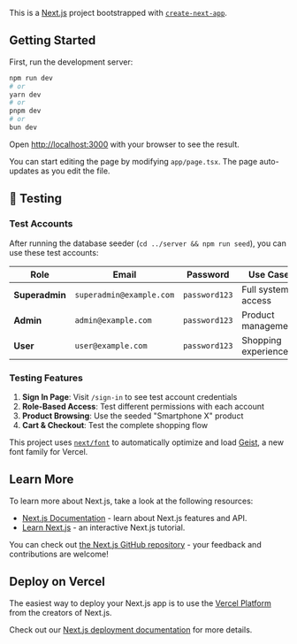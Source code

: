 This is a [Next.js](https://nextjs.org) project bootstrapped with [`create-next-app`](https://nextjs.org/docs/app/api-reference/cli/create-next-app).

## Getting Started

First, run the development server:

```bash
npm run dev
# or
yarn dev
# or
pnpm dev
# or
bun dev
```

Open [http://localhost:3000](http://localhost:3000) with your browser to see the result.

You can start editing the page by modifying `app/page.tsx`. The page auto-updates as you edit the file.

## 🧪 Testing

### **Test Accounts**

After running the database seeder (`cd ../server && npm run seed`), you can use these test accounts:

| Role           | Email                    | Password      | Use Case            |
| -------------- | ------------------------ | ------------- | ------------------- |
| **Superadmin** | `superadmin@example.com` | `password123` | Full system access  |
| **Admin**      | `admin@example.com`      | `password123` | Product management  |
| **User**       | `user@example.com`       | `password123` | Shopping experience |

### **Testing Features**

1. **Sign In Page**: Visit `/sign-in` to see test account credentials
2. **Role-Based Access**: Test different permissions with each account
3. **Product Browsing**: Use the seeded "Smartphone X" product
4. **Cart & Checkout**: Test the complete shopping flow

This project uses [`next/font`](https://nextjs.org/docs/app/building-your-application/optimizing/fonts) to automatically optimize and load [Geist](https://vercel.com/font), a new font family for Vercel.

## Learn More

To learn more about Next.js, take a look at the following resources:

- [Next.js Documentation](https://nextjs.org/docs) - learn about Next.js features and API.
- [Learn Next.js](https://nextjs.org/learn) - an interactive Next.js tutorial.

You can check out [the Next.js GitHub repository](https://github.com/vercel/next.js) - your feedback and contributions are welcome!

## Deploy on Vercel

The easiest way to deploy your Next.js app is to use the [Vercel Platform](https://vercel.com/new?utm_medium=default-template&filter=next.js&utm_source=create-next-app&utm_campaign=create-next-app-readme) from the creators of Next.js.

Check out our [Next.js deployment documentation](https://nextjs.org/docs/app/building-your-application/deploying) for more details.
